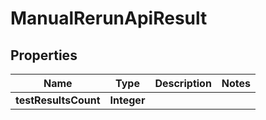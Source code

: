 

# ManualRerunApiResult


## Properties

| Name | Type | Description | Notes |
|------------ | ------------- | ------------- | -------------|
|**testResultsCount** | **Integer** |  |  |



